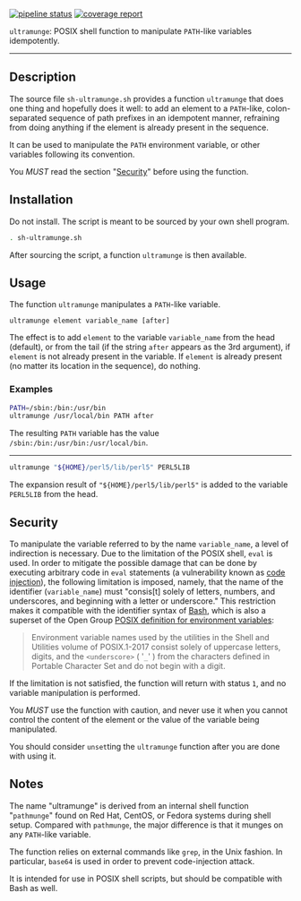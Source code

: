 [![pipeline status](https://gitlab.com/congma/sh-ultramunge/badges/master/pipeline.svg)](https://gitlab.com/congma/sh-ultramunge/commits/master)
[![coverage report](https://gitlab.com/congma/sh-ultramunge/badges/master/coverage.svg)](https://gitlab.com/congma/sh-ultramunge/commits/master)

`ultramunge`: POSIX shell function to manipulate `PATH`-like variables 
idempotently.

---

## Description ##

The source file `sh-ultramunge.sh` provides a function `ultramunge` that does 
one thing and hopefully does it well: to add an element to a `PATH`-like, 
colon-separated sequence of path prefixes in an idempotent manner, refraining 
from doing anything if the element is already present in the sequence.

It can be used to manipulate the `PATH` environment variable, or other 
variables following its convention.

You *MUST* read the section "[Security](#security)" before using the function.


## Installation ##

Do not install.  The script is meant to be sourced by your own shell program.

```bash
. sh-ultramunge.sh
```

After sourcing the script, a function `ultramunge` is then available.


## Usage ##

The function `ultramunge` manipulates a `PATH`-like variable.

```
ultramunge element variable_name [after]
```

The effect is to add `element` to the variable `variable_name` from the head 
(default), or from the tail (if the string `after` appears as the 3rd 
argument), if `element` is not already present in the variable.  If `element` 
is already present (no matter its location in the sequence), do nothing.


### Examples ###

```bash
PATH=/sbin:/bin:/usr/bin
ultramunge /usr/local/bin PATH after
```

The resulting `PATH` variable has the value 
`/sbin:/bin:/usr/bin:/usr/local/bin`.

---

```bash
ultramunge "${HOME}/perl5/lib/perl5" PERL5LIB
```

The expansion result of `"${HOME}/perl5/lib/perl5"` is added to the variable 
`PERL5LIB` from the head.


## Security ##

To manipulate the variable referred to by the name `variable_name`, a level of 
indirection is necessary.  Due to the limitation of the POSIX shell, `eval` is 
used.  In order to mitigate the possible damage that can be done by executing 
arbitrary code in `eval` statements (a vulnerability known as [code 
injection][codeinj]), the following limitation is imposed, namely, that the 
name of the identifier (`variable_name`) must "consis[t] solely of letters, 
numbers, and underscores, and beginning with a letter or underscore."  This 
restriction makes it compatible with the identifier syntax of 
[Bash][bashidentifier], which is also a superset of the Open Group [POSIX 
definition for environment variables][og]:

> Environment variable names used by the utilities in the Shell and 
> Utilities volume of POSIX.1-2017 consist solely of uppercase letters, 
> digits, and the `<underscore>` ( '`_`' ) from the characters defined in 
> Portable Character Set and do not begin with a digit.

If the limitation is not satisfied, the function will return with status `1`, 
and no variable manipulation is performed.

You *MUST* use the function with caution, and never use it when you cannot 
control the content of the element or the value of the variable being 
manipulated.

You should consider `unset`ting the `ultramunge` function after you are done 
with using it.


## Notes ##

The name "ultramunge" is derived from an internal shell function "`pathmunge`" 
found on Red Hat, CentOS, or Fedora systems during shell setup.  Compared with 
`pathmunge`, the major difference is that it munges on any `PATH`-like 
variable.

The function relies on external commands like `grep`, in the Unix fashion.  In 
particular, `base64` is used in order to prevent code-injection attack.

It is intended for use in POSIX shell scripts, but should be compatible with 
Bash as well.


[codeinj]: https://en.wikipedia.org/wiki/Code_injection "Wikipedia page for code injection"
[bashidentifier]: https://www.gnu.org/software/bash/manual/bashref.html#index-name "Bash manual, Definitions, 'name' or 'identifier'"
[og]: http://pubs.opengroup.org/onlinepubs/9699919799/basedefs/V1_chap08.html#tag_08_01 "The Open Group Base Specifications Issue 7, 2018 edition, Sec. 8.1"


<!--
vim: ft=markdown tw=78 fo+=tqwn spell spelllang=en et ts=4
-->
